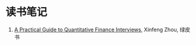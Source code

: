 # 读书笔记

1. [A Practical Guide to Quantitative Finance Interviews](a_practical_guide_to_quantitative_finance_interviews/readme.md), Xinfeng Zhou, 绿皮书
